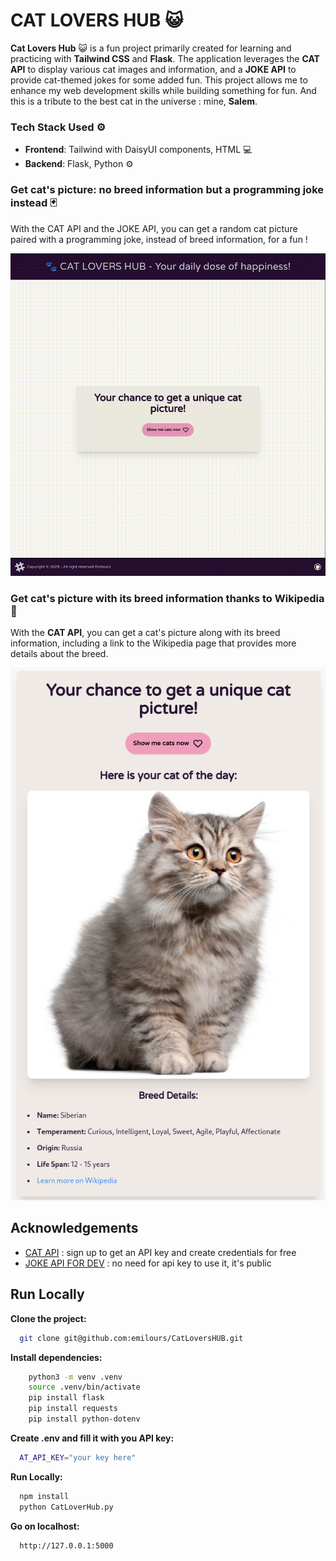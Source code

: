 
# CAT LOVERS HUB 😺

**Cat Lovers Hub** 😺 is a fun project primarily created for learning and practicing with **Tailwind CSS** and **Flask**. The application leverages the **CAT API** to display various cat images and information, and a **JOKE API** to provide cat-themed jokes for some added fun. This project allows me to enhance my web development skills while building something for fun.
And this is a tribute to the best cat in the universe : mine, **Salem**.

### **Tech Stack Used** ⚙️

- **Frontend**: Tailwind with DaisyUI components, HTML 💻  
- **Backend**: Flask, Python ⚙️

###  **Get cat's picture: no breed information but a programming joke instead** 🃏
With the CAT API and the JOKE API, you can get a random cat picture paired with a programming joke, instead of breed information, for a fun !

![Welcome](assets/withJokes.gif)

###  **Get cat's picture with its breed information thanks to Wikipedia** 🧾
With the **CAT API**, you can get a cat's picture along with its breed information, including a link to the Wikipedia page that provides more details about the breed.

![Welcome](assets/withBreedInfo.png)
## Acknowledgements

 - [CAT API](https://thecatapi.com/) : sign up to get an API key and create credentials for free
 - [JOKE API FOR DEV](https://v2.jokeapi.dev/) : no need for api key to use it, it's public




## Run Locally

**Clone the project:**

```bash
  git clone git@github.com:emilours/CatLoversHUB.git
```

**Install dependencies:**

```bash
    python3 -m venv .venv
    source .venv/bin/activate
    pip install flask
    pip install requests
    pip install python-dotenv
```

**Create .env and fill it with you API key:**

```bash
  AT_API_KEY="your key here"
```

**Run Locally:**

```bash
  npm install
  python CatLoverHub.py
```

**Go on localhost:**

```bash
  http://127.0.0.1:5000
```


